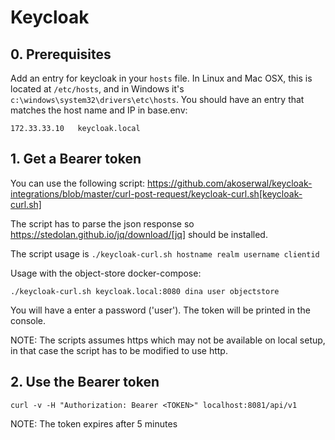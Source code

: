 # Keycloak

## 0. Prerequisites

Add an entry for keycloak in your `hosts` file. In Linux and Mac OSX, this is located at `/etc/hosts`, and in Windows it's `c:\windows\system32\drivers\etc\hosts`. You should have an entry that matches the host name and IP in base.env:

`172.33.33.10	keycloak.local`

## 1. Get a Bearer token

You can use the following script:
https://github.com/akoserwal/keycloak-integrations/blob/master/curl-post-request/keycloak-curl.sh[keycloak-curl.sh]

The script has to parse the json response so https://stedolan.github.io/jq/download/[jq] should be installed.

The script usage is `./keycloak-curl.sh hostname realm username clientid`

Usage with the object-store docker-compose:

`./keycloak-curl.sh keycloak.local:8080 dina user objectstore`

You will have a enter a password ('user').
The token will be printed in the console.

NOTE: The scripts assumes https which may not be available on local setup, in that case the script has to be modified to use http.

## 2. Use the Bearer token

`curl -v -H "Authorization: Bearer <TOKEN>" localhost:8081/api/v1`

NOTE: The token expires after 5 minutes

